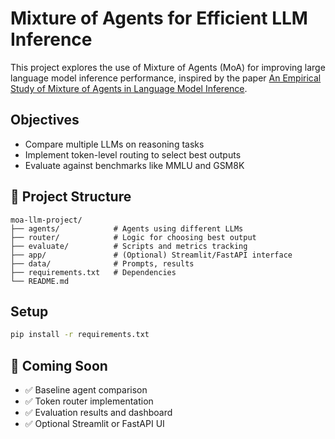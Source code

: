 # Mixture of Agents for Efficient LLM Inference

This project explores the use of Mixture of Agents (MoA) for improving large language model inference performance, inspired by the paper [An Empirical Study of Mixture of Agents in Language Model Inference](https://huggingface.co/papers/2507.22827).

## Objectives
- Compare multiple LLMs on reasoning tasks
- Implement token-level routing to select best outputs
- Evaluate against benchmarks like MMLU and GSM8K

## 📁 Project Structure

```text
moa-llm-project/
├── agents/            # Agents using different LLMs
├── router/            # Logic for choosing best output
├── evaluate/          # Scripts and metrics tracking
├── app/               # (Optional) Streamlit/FastAPI interface
├── data/              # Prompts, results
├── requirements.txt   # Dependencies
└── README.md
```
## Setup
```bash
pip install -r requirements.txt

```
## 🚧 Coming Soon

- ✅ Baseline agent comparison
- ✅ Token router implementation
- ✅ Evaluation results and dashboard
- ✅ Optional Streamlit or FastAPI UI

